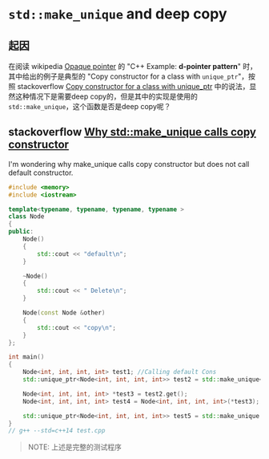 # `std::make_unique` and deep copy

## 起因

在阅读 wikipedia [Opaque pointer](https://en.wikipedia.org/wiki/Opaque_pointer) 的 "C++ Example: **d-pointer pattern**" 时，其中给出的例子是典型的 "Copy constructor for a class with `unique_ptr`"，按照 stackoverflow [Copy constructor for a class with unique_ptr](https://stackoverflow.com/questions/16030081/copy-constructor-for-a-class-with-unique-ptr) 中的说法，显然这种情况下是需要deep copy的，但是其中的实现是使用的`std::make_unique`，这个函数是否是deep copy呢？

## stackoverflow [Why std::make_unique calls copy constructor](https://stackoverflow.com/questions/57019871/why-stdmake-unique-calls-copy-constructor)

I'm wondering why make_unique calls copy constructor but does not call default constructor.

```C++
#include <memory>
#include <iostream>

template<typename, typename, typename, typename >
class Node
{
public:
	Node()
	{
		std::cout << "default\n";
	}

	~Node()
	{
		std::cout << " Delete\n";
	}

	Node(const Node &other)
	{
		std::cout << "copy\n";
	}
};

int main()
{
	Node<int, int, int, int> test1; //Calling default Cons
	std::unique_ptr<Node<int, int, int, int>> test2 = std::make_unique<Node<int, int, int, int>>(test1); //Nothing called

	Node<int, int, int, int> *test3 = test2.get();
	Node<int, int, int, int> test4 = Node<int, int, int, int>(*test3); // Calling copy Cons

	std::unique_ptr<Node<int, int, int, int>> test5 = std::make_unique < Node<int, int, int, int>(test4); //Calling copy Cons
}
// g++ --std=c++14 test.cpp

```

> NOTE: 上述是完整的测试程序